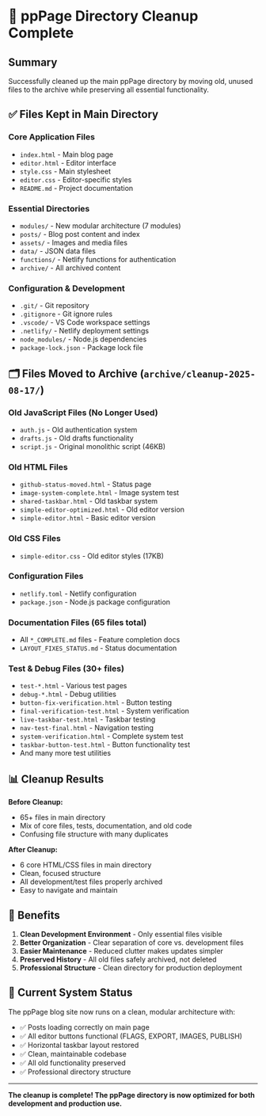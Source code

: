 # 🧹 ppPage Directory Cleanup Complete

## Summary
Successfully cleaned up the main ppPage directory by moving old, unused files to the archive while preserving all essential functionality.

## ✅ Files Kept in Main Directory

### Core Application Files
- `index.html` - Main blog page
- `editor.html` - Editor interface  
- `style.css` - Main stylesheet
- `editor.css` - Editor-specific styles
- `README.md` - Project documentation

### Essential Directories
- `modules/` - New modular architecture (7 modules)
- `posts/` - Blog post content and index
- `assets/` - Images and media files
- `data/` - JSON data files
- `functions/` - Netlify functions for authentication
- `archive/` - All archived content

### Configuration & Development
- `.git/` - Git repository
- `.gitignore` - Git ignore rules
- `.vscode/` - VS Code workspace settings
- `.netlify/` - Netlify deployment settings
- `node_modules/` - Node.js dependencies
- `package-lock.json` - Package lock file

## 🗂️ Files Moved to Archive (`archive/cleanup-2025-08-17/`)

### Old JavaScript Files (No Longer Used)
- `auth.js` - Old authentication system
- `drafts.js` - Old drafts functionality  
- `script.js` - Original monolithic script (46KB)

### Old HTML Files
- `github-status-moved.html` - Status page
- `image-system-complete.html` - Image system test
- `shared-taskbar.html` - Old taskbar system
- `simple-editor-optimized.html` - Old editor version
- `simple-editor.html` - Basic editor version

### Old CSS Files
- `simple-editor.css` - Old editor styles (17KB)

### Configuration Files
- `netlify.toml` - Netlify configuration
- `package.json` - Node.js package configuration

### Documentation Files (65 files total)
- All `*_COMPLETE.md` files - Feature completion docs
- `LAYOUT_FIXES_STATUS.md` - Status documentation

### Test & Debug Files (30+ files)
- `test-*.html` - Various test pages
- `debug-*.html` - Debug utilities
- `button-fix-verification.html` - Button testing
- `final-verification-test.html` - System verification
- `live-taskbar-test.html` - Taskbar testing
- `nav-test-final.html` - Navigation testing
- `system-verification.html` - Complete system test
- `taskbar-button-test.html` - Button functionality test
- And many more test utilities

## 📊 Cleanup Results

**Before Cleanup:**
- 65+ files in main directory
- Mix of core files, tests, documentation, and old code
- Confusing file structure with many duplicates

**After Cleanup:**
- 6 core HTML/CSS files in main directory
- Clean, focused structure
- All development/test files properly archived
- Easy to navigate and maintain

## 🎯 Benefits

1. **Clean Development Environment** - Only essential files visible
2. **Better Organization** - Clear separation of core vs. development files  
3. **Easier Maintenance** - Reduced clutter makes updates simpler
4. **Preserved History** - All old files safely archived, not deleted
5. **Professional Structure** - Clean directory for production deployment

## 🚀 Current System Status

The ppPage blog site now runs on a clean, modular architecture with:
- ✅ Posts loading correctly on main page
- ✅ All editor buttons functional (FLAGS, EXPORT, IMAGES, PUBLISH)
- ✅ Horizontal taskbar layout restored
- ✅ Clean, maintainable codebase
- ✅ All old functionality preserved
- ✅ Professional directory structure

---

**The cleanup is complete! The ppPage directory is now optimized for both development and production use.**
